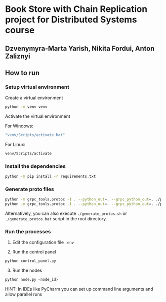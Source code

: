 # Book Store with Chain Replication project for Distributed Systems course

## Dzvenymyra-Marta Yarish, Nikita Fordui, Anton Zaliznyi

## How to run

### Setup virtual environment

Create a virtual environment

```bash
python -m venv venv
```

Activate the virtual environment

For Windows:

```bash
"venv/Scripts/activate.bat"
```

For Linux:

```bash
venv/Scripts/activate
```

### Install the dependencies

```bash
python -m pip install -r requirements.txt
```

### Generate proto files

```bash
python -m grpc_tools.protoc -I . --python_out=. --grpc_python_out=. ./protos/control_panel.proto
python -m grpc_tools.protoc -I . --python_out=. --grpc_python_out=. ./protos/process.proto
```

Alternatively, you can also execute `./generate_protos.sh` or `./generate_protos.bat` 
script in the root directory.

### Run the processes 

1. Edit the configuration file `.env`

2. Run the control panel

```bash
python control_panel.py
```

3. Run the nodes

```bash
python node.py <node_id>
```

HINT: In IDEs like PyCharm you  can set up command line arguments and allow parallel runs
